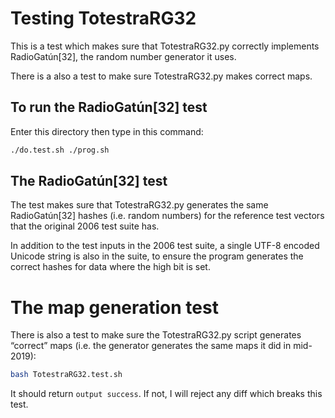 # Testing TotestraRG32

This is a test which makes sure that TotestraRG32.py correctly implements 
RadioGatún[32], the random number generator it uses.

There is a also a test to make sure TotestraRG32.py makes correct maps.

## To run the RadioGatún[32] test

Enter this directory then type in this command:

```bash
./do.test.sh ./prog.sh
```

## The RadioGatún[32] test

The test makes sure that TotestraRG32.py generates the same RadioGatún[32]
hashes (i.e. random numbers) for the reference test vectors that the 
original 2006 test suite has.

In addition to the test inputs in the 2006 test suite, a single UTF-8
encoded Unicode string is also in the suite, to ensure the program 
generates the correct hashes for data where the high bit is set.

# The map generation test

There is also a test to make sure the TotestraRG32.py script generates
“correct” maps (i.e. the generator generates the same maps it did in 
mid-2019):

```bash
bash TotestraRG32.test.sh
```

It should return `output success`.  If not, I will reject any diff
which breaks this test.
